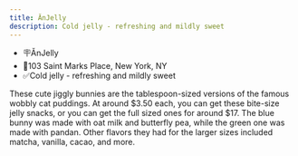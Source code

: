 ```yaml
---
title: ĂnJelly
description: Cold jelly - refreshing and mildly sweet
---
```


-   🪧ĂnJelly
-   📍103 Saint Marks Place, New York, NY
-   ✅Cold jelly - refreshing and mildly sweet

These cute jiggly bunnies are the tablespoon-sized versions of
the famous wobbly cat puddings. At around $3.50 each, you can get these
bite-size jelly snacks, or you can get the full sized ones for around $17. The
blue bunny was made with oat milk and butterfly pea, while the green one was
made with pandan. Other flavors they had for the larger sizes included matcha,
vanilla, cacao, and more.
